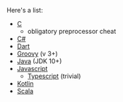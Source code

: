 Here's a list:

- [C](./c/example.c)
    - obligatory preprocessor cheat
- [C#](./csharp/Program.cs)
- [Dart](./dart/example.dart)
- [Groovy](./groovy/Example.groovy) (v 3+)
- [Java](./java/Example.java) (JDK 10+)
- [Javascript](./javascript/example.js)
  - [Typescript](./typescript/example.ts) (trivial)
- [Kotlin](./kotlin/Example.kt)
- [Scala](./scala/Example.scala)
